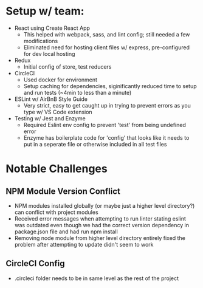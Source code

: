 # Setup w/ team: 
- React using Create React App
    - This helped with webpack, sass, and lint config; still needed a few modifications
    - Eliminated need for hosting client files w/ express, pre-configured for dev local hosting
- Redux
    - Initial config of store, test reducers
- CircleCI
    - Used docker for environment
    - Setup caching for dependencies, siginificantly reduced time to setup and run tests (~4min to less than a minute)
- ESLint w/ AirBnB Style Guide
    - Very strict, easy to get caught up in trying to prevent errors as you type w/ VS Code extension
- Testing w/ Jest and Enzyme
    - Required Eslint env config to prevent 'test' from being undefined error
    - Enzyme has boilerplate code for 'config' that looks like it needs to put in a seperate file or otherwise included in all test files

# Notable Challenges
## NPM Module Version Conflict
- NPM modules installed globally (or maybe just a  higher level directory?) can conflict with project modules
- Received error messages when attempting to run linter stating eslint was outdated even though we had the correct version dependency in package.json file and had run npm install
- Removing node module from higher level directory entirely fixed the problem after attempting to update didn't seem to work

## CircleCI Config
- .circleci folder needs to be in same level as the rest of the project